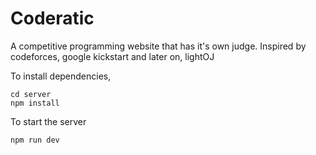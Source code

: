 # Coderatic
A competitive programming website that has it's own judge. Inspired by codeforces, google kickstart and later on, lightOJ

To install dependencies,
```
cd server
npm install
```
To start the server
```
npm run dev
```
